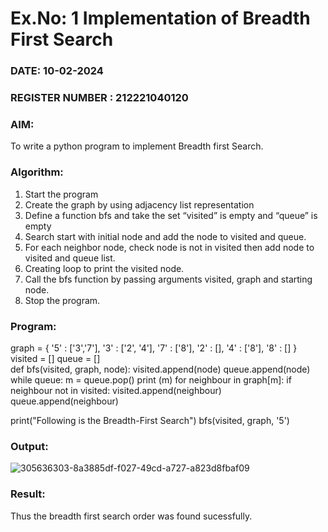 # Ex.No: 1  Implementation of Breadth First Search 
### DATE: 10-02-2024                                                                           
### REGISTER NUMBER : 212221040120
### AIM: 
To write a python program to implement Breadth first Search. 
### Algorithm:
1. Start the program
2. Create the graph by using adjacency list representation
3. Define a function bfs and take the set “visited” is empty and “queue” is empty
4. Search start with initial node and add the node to visited and queue.
5. For each neighbor node, check node is not in visited then add node to visited and queue list.
6.  Creating loop to print the visited node.
7.   Call the bfs function by passing arguments visited, graph and starting node.
8.   Stop the program.
### Program:
 graph = {
 '5' : ['3','7'],
 '3' : ['2', '4'],
 '7' : ['8'],
 '2' : [],
 '4' : ['8'],
 '8' : []
 }
visited = [] 
queue = []     
def bfs(visited, graph, node): 
    visited.append(node)
    queue.append(node)
    while queue:
        m = queue.pop() 
        print (m) 
        for neighbour in graph[m]:
        	    if neighbour not in visited:
        	        visited.append(neighbour)
        	        queue.append(neighbour)


print("Following is the Breadth-First Search")
bfs(visited, graph, '5')


### Output:

![305636303-8a3885df-f027-49cd-a727-a823d8fbaf09](https://github.com/Ritz514/AI_Lab_2023-24-120/assets/142646304/ffda7e4b-cc7f-4e22-b4a8-dc670453a52b)



### Result:
Thus the breadth first search order was found sucessfully.
